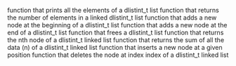 function that prints all the elements of a dlistint_t list
function that returns the number of elements in a linked dlistint_t list
function that adds a new node at the beginning of a dlistint_t list
function that adds a new node at the end of a dlistint_t list
function that frees a dlistint_t list
function that returns the nth node of a dlistint_t linked list
function that returns the sum of all the data (n) of a dlistint_t linked list
function that inserts a new node at a given position
function that deletes the node at index index of a dlistint_t linked list

